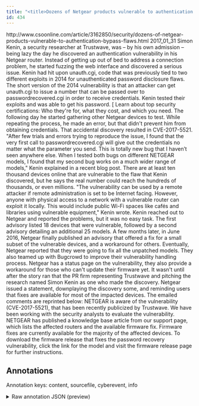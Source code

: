 ```yaml
---
title: "<title>Dozens of Netgear products vulnerable to authentication bypass flaws | CSO Online</title>"
id: 434
---
```


<title>Dozens of Netgear products vulnerable to authentication bypass flaws | CSO Online</title>
<source> http://www.csoonline.com/article/3162850/security/dozens-of-netgear-products-vulnerable-to-authentication-bypass-flaws.html </source>
<date> 2017_01_31 </date>
<text>
Simon Kenin, a security researcher at Trustwave, was – by his own admission – being lazy the day he discovered an authentication vulnerability in his Netgear router.
Instead of getting up out of bed to address a connection problem, he started fuzzing the web interface and discovered a serious issue.
Kenin had hit upon unauth.cgi, code that was previously tied to two different exploits in 2014 for unauthenticated password disclosure flaws.
The short version of the 2014 vulnerability is that an attacker can get unauth.cgi to issue a number that can be passed over to passwordrecovered.cgi in order to receive credentials.
Kenin tested their exploits and was able to get his password.
[ Learn about top security certifications: Who they're for, what they cost, and which you need.
The following day he started gathering other Netgear devices to test.
While repeating the process, he made an error, but that didn't prevent him from obtaining credentials.
That accidental discovery resulted in CVE-2017-5521.
"After few trials and errors trying to reproduce the issue, I found that the very first call to passwordrecovered.cgi will give out the credentials no matter what the parameter you send.
This is totally new bug that I haven’t seen anywhere else.
When I tested both bugs on different NETGEAR models, I found that my second bug works on a much wider range of models," Kenin explained in a recent blog post.
There are at least ten thousand devices online that are vulnerable to the flaw that Kenin discovered, but he says the real number could reach the hundreds of thousands, or even millions.
"The vulnerability can be used by a remote attacker if remote administration is set to be Internet facing.
However, anyone with physical access to a network with a vulnerable router can exploit it locally.
This would include public Wi-Fi spaces like cafés and libraries using vulnerable equipment," Kenin wrote.
Kenin reached out to Netgear and reported the problems, but it was no easy task.
The first advisory listed 18 devices that were vulnerable, followed by a second advisory detailing an additional 25 models.
A few months later, in June 2016, Netgear finally published an advisory that offered a fix for a small subset of the vulnerable devices, and a workaround for others.
Eventually, Netgear reported that they were going to fix all the unpatched models.
They also teamed up with Bugcrowd to improve their vulnerability handling process.
Netgear has a status page on the vulnerability, they also provide a workaround for those who can't update their firmware yet.
It wasn't until after the story ran that the PR firm representing Trustwave and pitching the research named Simon Kenin as one who made the discovery.
Netgear issued a statement, downplaying the discovery some, and reminding users that fixes are available for most of the impacted devices.
The emailed comments are reprinted below: NETGEAR is aware of the vulnerability (CVE-2017-5521), that has been recently publicized by Trustwave.
We have been working with the security analysts to evaluate the vulnerability.
NETGEAR has published a knowledge base article from our support page, which lists the affected routers and the available firmware fix.
Firmware fixes are currently available for the majority of the affected devices.
To download the firmware release that fixes the password recovery vulnerability, click the link for the model and visit the firmware release page for further instructions.
</text>



## Annotations

Annotation keys: content, sourcefile, cyberevent, info

<details>
<summary>Raw annotation JSON (preview)</summary>

```json
{
  "content": "Simon Kenin, a security researcher at Trustwave, was \u2013 by his own admission \u2013 being lazy the day he discovered an authentication vulnerability in his Netgear router. Instead of getting up out of bed to address a connection problem, he started fuzzing the web interface and discovered a serious issue. Kenin had hit upon unauth.cgi, code that was previously tied to two different exploits in 2014 for unauthenticated password disclosure flaws. The short version of the 2014 vulnerability is that an attacker can get unauth.cgi to issue a number that can be passed over to passwordrecovered.cgi in order to receive credentials. Kenin tested their exploits and was able to get his password. [ Learn about top security certifications: Who they're for, what they cost, and which you need. The following day he started gathering other Netgear devices to test. While repeating the process, he made an error, but that didn't prevent him from obtaining credentials. That accidental discovery resulted in CVE-2017-5521. \"After few trials and errors trying to reproduce the issue, I found that the very first call to passwordrecovered.cgi will give out the credentials no matter what the parameter you send. This is totally new bug that I haven\u2019t seen anywhere else. When I tested both bugs on different NETGEAR models, I found that my second bug works on a much wider range of models,\" Kenin explained in a recent blog post. There are at least ten thousand devices online that are vulnerable to the flaw that\u00a0Kenin discovered, but he says the real number could reach the hundreds of thousands, or even millions. \"The vulnerability can be used by a remote attacker if remote administration is set to be Internet facing. However, anyone with physical access to a network with a vulnerable router can exploit it locally. This would include public Wi-Fi spaces like caf\u00e9s and libraries using vulnerable equipment,\" Kenin wrote. Kenin\u00a0reached out to Netgear and reported the problems, but it was no easy task. The first advisory listed 18 devices that were vulnerable, followed by a second advisory detailing an additional 25 models. A few months later, in June 2016, Netgear finally published an advisory that offered a fix for a small subset of the vulnerable devices, and a workaround for others. Eventually, Netgear reported that they were going to fix all the unpatched models. They also teamed up with Bugcrowd to improve their vulnerability handling process. Netgear has a status page on the vulnerability, they also provide a workaround for those who can't update their firmware yet. It wasn't until after the story ran that the PR firm representing Trustwave and pitching the research named Simon Kenin as one who made the discovery. Netgear issued a statement, downplaying the discovery some, and reminding users that fixes are available for most of the impacted devices. The emailed comments are reprinted below: NETGEAR is aware of the vulnerability (CVE-2017-5521), that has been recently publicized by Trustwave. We have been working with the security analysts to evaluate the vulnerability. NETGEAR has published a knowledge base article from our support page, which lists the affected routers and the available firmware fix. Firmware fixes are currently available for the majority of the affected devices. To download the firmware release that fixes the password recovery vulnerability, click the link for the model and visit the firmware release page for further instructions.",
  "sourcefile": "434.txt",
  "cyberevent": {
    "hopper": [
      {
        "index": 0,
        "relation": "Same",
        "events": [
          {
            "index": "E3",
            "type": "Vulnerability-related",
            "realis": "Actual",
            "nugget": {
              "startOffset": 1505,
              "index": "T13",
              "endOffset": 1515,
              "text": "discovered"
            },
            "argument": [
              {
  
```
</details>
